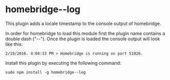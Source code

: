 # homebridge--log
This plugin adds a locale timestamp to the console output of homebridge.

In order for homebridge to load this module first the plugin name contains a double dash ("--"). Once the plugin is loaded the console output will look like this:
```
2/19/2016. 4:04:33 PM > Homebridge is running on port 51826.
```

Install this plugin by executing the following command:
```
sudo npm install -g homebridge--log
```